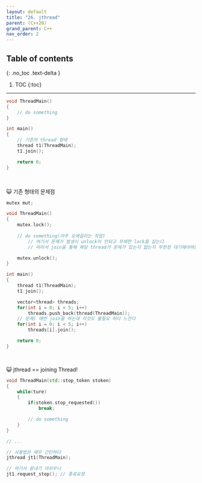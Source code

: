 ```yaml
---
layout: default
title: "26. jthread"
parent: (C++20)
grand_parent: C++
nav_order: 2
---
```


## Table of contents
{: .no_toc .text-delta }

1. TOC
{:toc}

---

```cpp
void ThreadMain()
{
    // do something
}

int main()
{
    // 기존의 thread 형태
    thread t1(ThreadMain);
    t1.join();

    return 0;
}
```

<br>

😺 기존 형태의 문제점

```cpp
mutex mut;

void ThreadMain()
{
    mutex.lock();
    
    // do something(아주 오래걸리는 작업)
        // 여기서 문제가 발생시 unlock이 안되고 무제한 lock을 잡는다
        // 따라서 join을 통해 해당 thread가 문제가 있는지 없는지 무한정 대기해야하는지 결정을 하게 된다.

    mutex.unlock();
}

int main()
{
    thread t1(ThreadMain);
    t1.join();

    vector<thread> threads;
    for(int i = 0; i < 5; i++)
        threads.push_back(thread(ThreadMain));
    // 문제) 매번 join을 하는데 이것도 불필요 하다 느낀다
    for(int i = 0; i < 5; i++)
        threads[i].join();

    return 0;
}
```

<br>

😺 jthread == joining Thread!

```cpp
void ThreadMain(std::stop_token stoken)
{
    while(ture)
    {
        if(stoken.stop_requested())
            break;

        // do something
    }
}

// ...

// 사용법은 매우 간단하다
jthread jt1(ThreadMain);

// 여기서 끝내기 아쉬우니
jt1.request_stop(); // 종료요청
```